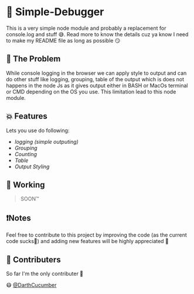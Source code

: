 #  👾 Simple-Debugger

This is a very simple node module and probably a replacement for console.log and stuff 😅. Read more to know the details cuz ya know I need to make my README file as long as possible 😏

##  💩 The Problem 

While console logging in the browser we can apply style to output and can do other stuff like logging, grouping, table of the output which is does not happens in the node Js as it gives output either in BASH or MacOs terminal or CMD depending on the OS you use. This limitation lead to this node module.

## 💥 Features

Lets you use do following:
  
  * _logging (simple outputing)_
  * _Grouping_
  * _Counting_
  * _Table_
  * _Output Styling_

## 🔧 Working 

<!-- woking on it bro -->
>  SOON™

## ❗Notes

Feel free to contribute to this project by improving the code (as the current code sucks🤣) and adding new features will be highly appreciated 🙌

## 🤝 Contributers

So far I'm the only contributer 😬

😷 [@DarthCucumber](https://github.com/DarthCucumber)


<!--
### Dependencies

* Describe any prerequisites, libraries, OS version, etc., needed before installing program.
* ex. Windows 10

### Installing

* How/where to download your program
* Any modifications needed to be made to files/folders

### Executing program

* How to run the program
* Step-by-step bullets
```
code blocks for commands
```

## Help

Any advise for common problems or issues.
```
command to run if program contains helper info
```

## Authors

Contributors names and contact info

ex. Dominique Pizzie  
ex. [@DomPizzie](https://twitter.com/dompizzie)

## Version History

* 0.2
    * Various bug fixes and optimizations
    * See [commit change]() or See [release history]()
* 0.1
    * Initial Release

## License

This project is licensed under the [NAME HERE] License - see the LICENSE.md file for details

## Acknowledgments

Inspiration, code snippets, etc.
* [awesome-readme](https://github.com/matiassingers/awesome-readme)
* [PurpleBooth](https://gist.github.com/PurpleBooth/109311bb0361f32d87a2)
* [dbader](https://github.com/dbader/readme-template)
* [zenorocha](https://gist.github.com/zenorocha/4526327)
* [fvcproductions](https://gist.github.com/fvcproductions/1bfc2d4aecb01a834b46)
-->
